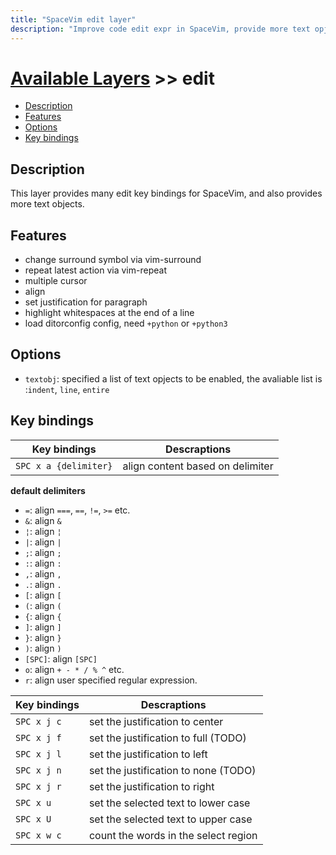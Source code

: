 ```yaml
---
title: "SpaceVim edit layer"
description: "Improve code edit expr in SpaceVim, provide more text opjects."
---
```


# [Available Layers](../) >> edit

<!-- vim-markdown-toc GFM -->

- [Description](#description)
- [Features](#features)
- [Options](#options)
- [Key bindings](#key-bindings)

<!-- vim-markdown-toc -->

## Description

This layer provides many edit key bindings for SpaceVim, and also provides more text objects.

## Features

- change surround symbol via vim-surround
- repeat latest action via vim-repeat
- multiple cursor
- align
- set justification for paragraph
- highlight whitespaces at the end of a line
- load ditorconfig config, need `+python` or `+python3`

## Options

- `textobj`: specified a list of text opjects to be enabled, the avaliable list is :`indent`, `line`, `entire`

## Key bindings

| Key bindings          | Descraptions                     |
| --------------------- | -------------------------------- |
| `SPC x a {delimiter}` | align content based on delimiter |

**default delimiters**

- `=`: align `===`, `==`, `!=`, `>=` etc.
- `&`: align `&`
- `¦`: align `¦`
- `|`: align `|`
- `;`: align `;`
- `:`: align `:`
- `,`: align `,`
- `.`: align `.`
- `[`: align `[`
- `(`: align `(`
- `{`: align `{`
- `]`: align `]`
- `}`: align `}`
- `)`: align `)`
- `[SPC]`: align `[SPC]`
- `o`: align `+ - * / % ^` etc.
- `r`: align user specified regular expression.

| Key bindings | Descraptions                         |
| ------------ | ------------------------------------ |
| `SPC x j c`  | set the justification to center      |
| `SPC x j f`  | set the justification to full (TODO) |
| `SPC x j l`  | set the justification to left        |
| `SPC x j n`  | set the justification to none (TODO) |
| `SPC x j r`  | set the justification to right       |
| `SPC x u`    | set the selected text to lower case  |
| `SPC x U`    | set the selected text to upper case  |
| `SPC x w c`  | count the words in the select region |
